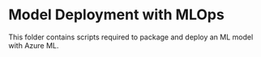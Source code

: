 # Model Deployment with MLOps
This folder contains scripts required to package and deploy an ML model with Azure ML.
